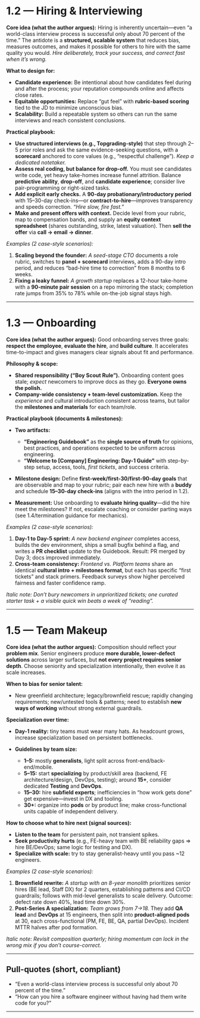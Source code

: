 # 1.2 — Hiring & Interviewing

**Core idea (what the author argues):** Hiring is inherently uncertain—even “a world-class interview process is successful only about 70 percent of the time.” The antidote is a **structured, scalable system** that reduces bias, measures outcomes, and makes it possible for others to hire with the same quality you would. *Hire deliberately, track your success, and correct fast when it’s wrong.*  

**What to design for:**

* **Candidate experience:** Be intentional about how candidates feel during and after the process; your reputation compounds online and affects close rates. 
* **Equitable opportunities:** Replace “gut feel” with **rubric-based scoring** tied to the JD to minimize unconscious bias. 
* **Scalability:** Build a repeatable system so others can run the same interviews and reach consistent conclusions. 

**Practical playbook:**

* **Use structured interviews (e.g., Topgrading-style)** that step through 2–5 prior roles and ask the same evidence-seeking questions, with a **scorecard** anchored to core values (e.g., “respectful challenge”). *Keep a dedicated notetaker.*  
* **Assess real coding, but balance for drop-off.** You must see candidates write code, yet heavy take-homes increase funnel attrition. Balance **predictive ability**, **drop-off**, and **candidate experience**; consider live pair-programming or right-sized tasks.   
* **Add explicit early checks.** A **90-day probationary/introductory period** with 15–30-day check-ins—or **contract-to-hire**—improves transparency and speeds correction. *“Hire slow, fire fast.”*  
* **Make and present offers with context.** Decide level from your rubric, map to compensation bands, and supply an **equity context spreadsheet** (shares outstanding, strike, latest valuation). Then **sell the offer** via **call → email → dinner**.   

*Examples (2 case-style scenarios):*

1. **Scaling beyond the founder:** *A seed-stage CTO* documents a role rubric, switches to **panel + scorecard** interviews, adds a 90-day intro period, and reduces “bad-hire time to correction” from 8 months to 6 weeks.
2. **Fixing a leaky funnel:** *A growth startup* replaces a 12-hour take-home with a **90-minute pair session** on a repo mirroring the stack; completion rate jumps from 35% to 78% while on-the-job signal stays high.

---

# 1.3 — Onboarding

**Core idea (what the author argues):** Good onboarding serves three goals: **respect the employee**, **evaluate the hire**, and **build culture**. It accelerates time-to-impact and gives managers clear signals about fit and performance.  

**Philosophy & scope:**

* **Shared responsibility (“Boy Scout Rule”).** Onboarding content goes stale; *expect* newcomers to improve docs as they go. **Everyone owns the polish.** 
* **Company-wide consistency + team-level customization.** Keep the *experience* and cultural introduction consistent across teams, but tailor the **milestones and materials** for each team/role. 

**Practical playbook (documents & milestones):**

* **Two artifacts:**

  * **“Engineering Guidebook”** as the **single source of truth** for opinions, best practices, and operations expected to be uniform across engineering. 
  * **“Welcome to [Company] Engineering: Day-1 Guide”** with step-by-step setup, access, tools, *first tickets*, and success criteria. 
* **Milestone design:** Define **first-week/first-30/first-90-day goals** that are observable and map to your rubric; pair each new hire with a **buddy** and schedule **15–30-day check-ins** (aligns with the intro period in 1.2). 
* **Measurement:** Use onboarding to **evaluate hiring quality**—did the hire meet the milestones? If not, escalate coaching or consider parting ways (see 1.4/termination guidance for mechanics).  

*Examples (2 case-style scenarios):*

1. **Day-1 to Day-5 sprint:** *A new backend engineer* completes access, builds the dev environment, ships a small bugfix behind a flag, and writes a **PR checklist** update to the Guidebook. Result: PR merged by Day 3; docs improved immediately.  
2. **Cross-team consistency:** *Frontend vs. Platform teams* share an identical **cultural intro + milestones format**, but each has specific “first tickets” and stack primers. Feedback surveys show higher perceived fairness and faster confidence ramp. 

*Italic note:* *Don’t bury newcomers in unprioritized tickets; one curated starter task + a visible quick win beats a week of “reading”.*

---

# 1.5 — Team Makeup

**Core idea (what the author argues):** Composition should reflect your **problem mix**. Senior engineers produce **more durable, lower-defect solutions** across larger surfaces, but **not every project requires senior depth**. Choose seniority and specialization intentionally, then evolve it as scale increases.  

**When to bias for senior talent:**

* New greenfield architecture; legacy/brownfield rescue; rapidly changing requirements; new/untested tools & patterns; need to establish **new ways of working** without strong external guardrails. 

**Specialization over time:**

* **Day-1 reality:** tiny teams must wear many hats. As headcount grows, increase specialization based on persistent bottlenecks. 
* **Guidelines by team size:**

  * **1–5:** mostly **generalists**, light split across front-end/back-end/mobile. 
  * **5–15:** start **specializing** by product/skill area (backend, FE architecture/design, DevOps, testing); around **15+**, consider dedicated **Testing** and **DevOps**. 
  * **15–30:** hire **subfield experts**; inefficiencies in “how work gets done” get expensive—invest in DX and tooling. 
  * **30+:** organize into **pods** or by product line; make cross-functional units capable of independent delivery. 

**How to choose what to hire next (signal sources):**

* **Listen to the team** for persistent pain, not transient spikes.
* **Seek productivity hurts** (e.g., FE-heavy team with BE reliability gaps ⇒ hire BE/DevOps; same logic for testing and DX).
* **Specialize with scale:** try to stay generalist-heavy until you pass ~12 engineers. 

*Examples (2 case-style scenarios):*

1. **Brownfield rewrite:** *A startup with an 8-year monolith* prioritizes senior hires (BE lead, Staff DX) for 2 quarters, establishing patterns and CI/CD guardrails; follows with mid-level generalists to scale delivery. Outcome: defect rate down 40%, lead time down 30%. 
2. **Post-Series A specialization:** *Team grows from 7→18.* They add **QA lead** and **DevOps** at 15 engineers, then split into **product-aligned pods** at 30, each cross-functional (PM, FE, BE, QA, partial DevOps). Incident MTTR halves after pod formation.  

*Italic note:* *Revisit composition quarterly; hiring momentum can lock in the wrong mix if you don’t course-correct.*

---

## Pull-quotes (short, compliant)

* “Even a world-class interview process is successful only about 70 percent of the time.” 
* “How can you hire a software engineer without having had them write code for you?” 

---
